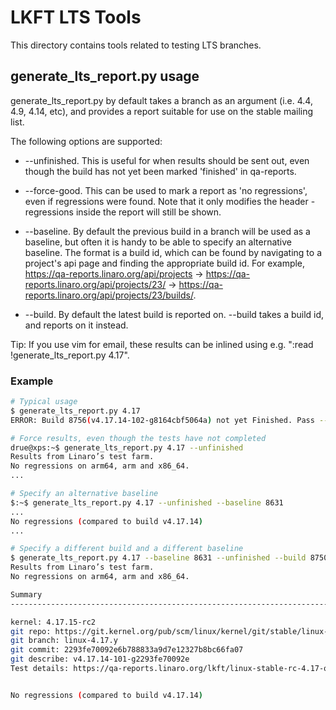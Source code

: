 # LKFT LTS Tools

This directory contains tools related to testing LTS branches.

## generate_lts_report.py usage

generate_lts_report.py by default takes a branch as an argument (i.e. 4.4, 4.9,
4.14, etc), and provides a report suitable for use on the stable mailing list.

The following options are supported:

- --unfinished. This is useful for when results should be sent out, even though
  the build has not yet been marked 'finished' in qa-reports.

- --force-good. This can be used to mark a report as 'no regressions', even if
  regressions were found. Note that it only modifies the header - regressions
  inside the report will still be shown.

- --baseline. By default the previous build in a branch will be used as a
  baseline, but often it is handy to be able to specify an alternative
  baseline. The format is a build id, which can be found by navigating to a
  project's api page and finding the appropriate build id. For example,
  https://qa-reports.linaro.org/api/projects ->
  https://qa-reports.linaro.org/api/projects/23/ ->
  https://qa-reports.linaro.org/api/projects/23/builds/.

- --build. By default the latest build is reported on. --build takes a build
  id, and reports on it instead.

Tip: If you use vim for email, these results can be inlined using e.g. ":read !generate_lts_report.py 4.17".

### Example

```sh
# Typical usage
$ generate_lts_report.py 4.17
ERROR: Build 8756(v4.17.14-102-g8164cbf5064a) not yet Finished. Pass --unfinished to force a report.

# Force results, even though the tests have not completed
drue@xps:~$ generate_lts_report.py 4.17 --unfinished
Results from Linaro’s test farm.
No regressions on arm64, arm and x86_64.
...

# Specify an alternative baseline
$:~$ generate_lts_report.py 4.17 --unfinished --baseline 8631
...
No regressions (compared to build v4.17.14)
...

# Specify a different build and a different baseline
$ generate_lts_report.py 4.17 --baseline 8631 --unfinished --build 8750
Results from Linaro’s test farm.
No regressions on arm64, arm and x86_64.

Summary
------------------------------------------------------------------------

kernel: 4.17.15-rc2
git repo: https://git.kernel.org/pub/scm/linux/kernel/git/stable/linux-stable-rc.git
git branch: linux-4.17.y
git commit: 2293fe70092e6b788833a9d7e12327b8bc66fa07
git describe: v4.17.14-101-g2293fe70092e
Test details: https://qa-reports.linaro.org/lkft/linux-stable-rc-4.17-oe/build/v4.17.14-101-g2293fe70092e


No regressions (compared to build v4.17.14)
```
